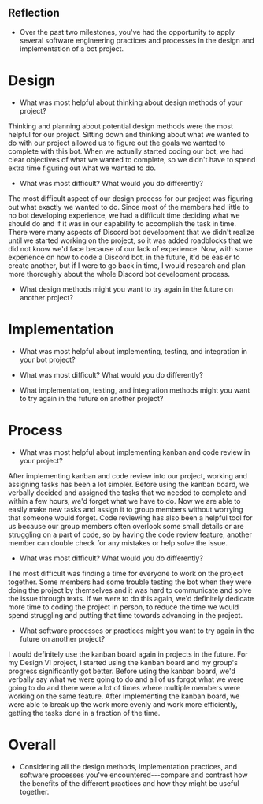 ## Reflection
- Over the past two milestones, you've had the opportunity to apply several software engineering practices and processes in the design and implementation of a bot project.

# Design
- What was most helpful about thinking about design methods of your project?

Thinking and planning about potential design methods were the most helpful for our project. Sitting down and thinking about what we wanted to do with our project allowed us to figure out the goals we wanted to complete with this bot. When we actually started coding our bot, we had clear objectives of what we wanted to complete, so we didn't have to spend extra time figuring out what we wanted to do.

- What was most difficult? What would you do differently?

The most difficult aspect of our design process for our project was figuring out what exactly we wanted to do. Since most of the members had little to no bot developing experience, we had a difficult time deciding what we should do and if it was in our capability to accomplish the task in time. There were many aspects of Discord bot development that we didn't realize until we started working on the project, so it was added roadblocks that we did not know we'd face because of our lack of experience. Now, with some experience on how to code a Discord bot, in the future, it'd be easier to create another, but if I were to go back in time, I would research and plan more thoroughly about the whole Discord bot development process.

- What design methods might you want to try again in the future on another project?




# Implementation
- What was most helpful about implementing, testing, and integration in your bot project?



- What was most difficult? What would you do differently?



- What implementation, testing, and integration methods might you want to try again in the future on another project?




# Process
- What was most helpful about implementing kanban and code review in your project?

After implementing kanban and code review into our project, working and assigning tasks has been a lot simpler. Before using the kanban board, we verbally decided and assigned the tasks that we needed to complete and within a few hours, we'd forget what we have to do. Now we are able to easily make new tasks and assign it to group members without worrying that someone would forget. Code reviewing has also been a helpful tool for us because our group members often overlook some small details or are struggling on a part of code, so by having the code review feature, another member can double check for any mistakes or help solve the issue.

- What was most difficult? What would you do differently?


The most difficult was finding a time for everyone to work on the project together. Some members had some trouble testing the bot when they were doing the project by themselves and it was hard to communicate and solve the issue through texts. If we were to do this again, we'd definitely dedicate more time to coding the project in person, to reduce the time we would spend struggling and putting that time towards advancing in the project.

- What software processes or practices might you want to try again in the future on another project?


I would definitely use the kanban board again in projects in the future. For my Design VI project, I started using the kanban board and my group's progress significantly got better. Before using the kanban board, we'd verbally say what we were going to do and all of us forgot what we were going to do and there were a lot of times where multiple members were working on the same feature. After implementing the kanban board, we were able to break up the work more evenly and work more efficiently, getting the tasks done in a fraction of the time.


# Overall
- Considering all the design methods, implementation practices, and software processes you've encountered---compare and contrast how the benefits of the different practices and how they might be useful together.


